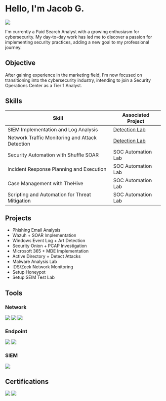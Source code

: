 # Hello, I'm Jacob G.
<a href="[www.linkedin.com/in/jacob-green-640128181](https://www.linkedin.com/in/jacob-green-640128181/)"><img src="https://img.shields.io/badge/-LinkedIn-0072b1?&style=for-the-badge&logo=linkedin&logoColor=white" /></a>

I'm currently a Paid Search Analyst with a growing enthusiasm for cybersecurity. My day-to-day work has led me to discover a passion for implementing security practices, adding a new goal to my professional journey.

## Objective

After gaining experience in the marketing field, I'm now focused on transitioning into the cybersecurity industry, intending to join a Security Operations Center as a Tier 1 Analyst.

## Skills

| Skill                                         | Associated Project         |
|-----------------------------------------------|----------------------------|
| SIEM Implementation and Log Analysis          | <a href="https://google.com">Detection Lab</a>|
| Network Traffic Monitoring and Attack Detection | <a href="https://google.com">Detection Lab</a>|
| Security Automation with Shuffle SOAR         | SOC Automation Lab|
| Incident Response Planning and Execution      | SOC Automation Lab|
| Case Management with TheHive                  | SOC Automation Lab|
| Scripting and Automation for Threat Mitigation | SOC Automation Lab|

</div>

## Projects
- Phishing Email Analysis
- Wazuh + SOAR Implementation
- Windows Event Log + Art Detection
- Security Onion + PCAP Investigation
- Microsoft 365 + MDE Implementation
- Active Directory + Detect Attacks
- Malware Analysis Lab
- IDS/Zeek Network Monitoring
- Setup Honeypot
- Setup SEIM Test Lab
## Tools

### Network
<div>
    <img src="https://img.shields.io/badge/-Wireshark-1679A7?&style=for-the-badge&logo=Wireshark&logoColor=white" />
    <img src="https://img.shields.io/badge/-Suricata-EF3B2D?&style=for-the-badge&logo=Suricata&logoColor=white" />
    <img src="https://img.shields.io/badge/-Zeek-777BB4?&style=for-the-badge&logo=Zeek&logoColor=white" />
</div>

### Endpoint
<div>
    <img src="https://img.shields.io/badge/-Microsoft_Defender_for_Endpoint-00A4EF?&style=for-the-badge&logo=Microsoft&logoColor=white" />
    <img src="https://img.shields.io/badge/-Velociraptor-4B275F?&style=for-the-badge&logo=Velociraptor&logoColor=white" />
</div>

### SIEM
<div>
    <img src="https://img.shields.io/badge/-Splunk-000000?&style=for-the-badge&logo=Splunk&logoColor=white" />
  
</div>

## Certifications
<div>
<img src="https://img.shields.io/badge/-Google%20IT%20Support%20Professional%20Certificate-4285F4?style=for-the-badge&logo=google&logoColor=white" />
<img src="https://img.shields.io/badge/-Google%20Cybersecurity%20Professional%20Certificate-4285F4?style=for-the-badge&logo=google&logoColor=white" />

